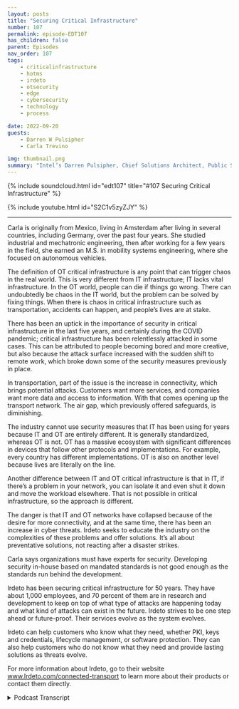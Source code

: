 ```yaml
---
layout: posts
title: "Securing Critical Infrastructure"
number: 107
permalink: episode-EDT107
has_children: false
parent: Episodes
nav_order: 107
tags:
    - criticalinfrastructure
    - hotms
    - irdeto
    - otsecurity
    - edge
    - cybersecurity
    - technology
    - process

date: 2022-09-20
guests:
    - Darren W Pulsipher
    - Carla Trevino

img: thumbnail.png
summary: "Intel’s Darren Pulsipher, Chief Solutions Architect, Public Sector, and Carla Trevino, Solutions Architect, Irdeto, talk about the importance of security in critical infrastructure."
---
```


{% include soundcloud.html id="edt107" title="#107 Securing Critical Infrastructure" %}

{% include youtube.html id="S2C1v5zyZJY" %}

---

Carla is originally from Mexico, living in Amsterdam after living in several countries, including Germany, over the past four years. She studied industrial and mechatronic engineering, then after working for a few years in the field, she earned an M.S. in mobility systems engineering, where she focused on autonomous vehicles.

The definition of OT critical infrastructure is any point that can trigger chaos in the real world. This is very different from IT infrastructure; IT lacks vital infrastructure. In the OT world, people can die if things go wrong. There can undoubtedly be chaos in the IT world, but the problem can be solved by fixing things. When there is chaos in critical infrastructure such as transportation, accidents can happen, and people’s lives are at stake.

There has been an uptick in the importance of security in critical infrastructure in the last five years, and certainly during the COVID pandemic; critical infrastructure has been relentlessly attacked in some cases. This can be attributed to people becoming bored and more creative, but also because the attack surface increased with the sudden shift to remote work, which broke down some of the security measures previously in place.

In transportation, part of the issue is the increase in connectivity, which brings potential attacks. Customers want more services, and companies want more data and access to information. With that comes opening up the transport network. The air gap, which previously offered safeguards, is diminishing.

The industry cannot use security measures that IT has been using for years because IT and OT are entirely different.  It is generally standardized, whereas OT is not. OT has a massive ecosystem with significant differences in devices that follow other protocols and implementations. For example, every country has different implementations. OT is also on another level because lives are literally on the line.

Another difference between IT and OT critical infrastructure is that in IT, if there’s a problem in your network, you can isolate it and even shut it down and move the workload elsewhere. That is not possible in critical infrastructure, so the approach is different.

The danger is that IT and OT networks have collapsed because of the desire for more connectivity, and at the same time, there has been an increase in cyber threats. Irdeto seeks to educate the industry on the complexities of these problems and offer solutions. It’s all about preventative solutions, not reacting after a disaster strikes.

Carla says organizations must have experts for security. Developing security in-house based on mandated standards is not good enough as the standards run behind the development.

Irdeto has been securing critical infrastructure for 50 years. They have about 1,000 employees, and 70 percent of them are in research and development to keep on top of what type of attacks are happening today and what kind of attacks can exist in the future. Irdeto strives to be one step ahead or future-proof. Their services evolve as the system evolves.

Irdeto can help customers who know what they need, whether PKI, keys and credentials, lifecycle management, or software protection. They can also help customers who do not know what they need and provide lasting solutions as threats evolve.

For more information about Irdeto, go to their website www.Irdeto.com/connected-transport to learn more about their 
products or contact them directly. 


<details>
<summary> Podcast Transcript </summary>

<p>﻿1</p>
<p>Hello, thisis Darren Pulsipher, chief solutionarchitect of public sector at Intel.</p>
<p>And welcome to Embracing</p>
<p>Digital Transformation,where we investigate effective change,leveragingpeople, process and technology.</p>
<p>On today's episode, the importanceof Security and Critical Infrastructurewith special guest</p>
<p>Carla Trevino from IRDeto.</p>
<p>Carla, welcome to the show.</p>
<p>Thank you very much, Darren,and thank you for having me here.</p>
<p>Excited for our talks.</p>
<p>Yeah.</p>
<p>So Carlaand I've been working together on a jointeffort between Intel on your demo.</p>
<p>Carlos The solution architect.</p>
<p>I'm a solution architect.</p>
<p>So we got two real geeky people onon today, on the episode,which should be a lot of fun.</p>
<p>And we're working together onsecurity in the Iot space,which is really fascinating stuff.</p>
<p>But first, Carla,before we get into the geeky stuff,tell us a little bit about yourself.</p>
<p>Yeah, thank you very much.</p>
<p>Yeah. So, Carla Trevino, my name.</p>
<p>I'm originally from Mexico.</p>
<p>I'm currentlyliving in Amsterdam in the Netherlands.</p>
<p>I've had interesting path on my careerinternational wise.</p>
<p>I've lived in several countriesthe past four years.</p>
<p>I was living in Germany.</p>
<p>I know very much what it isabout working cross-culturaland living cross-cultural.</p>
<p>I can say that</p>
<p>I'm an engineer from background,so we are geeky.</p>
<p>Would be the nice term.</p>
<p>I studied industrialengineering and mechatronics engineeringand after a couple of years of working,</p>
<p>I decided I wanted to studymore engineering.</p>
<p>So I did a master's in Sciencein Mobility Systems Engineering,and where I focused in autonomous drivingcars, vehicles and so on.</p>
<p>So yeah, I love technology engineering.</p>
<p>That's somethingthat I'm into pretty much.</p>
<p>All right.</p>
<p>Finally, a real engineer on the show.</p>
<p>I've had others, but it's great to havesomeone that just you love learning.</p>
<p>I can tell Carla.</p>
<p>Yes, definitely. Yeah.</p>
<p>And then also a little bit going tothis is you don't know.</p>
<p>I'm going to ask this question.</p>
<p>What has been some of the hardest thingswhen you move to a new culture?</p>
<p>Because you said you've moved todifferent cultures throughout the world.</p>
<p>It sounds likeyou've been a lot of places.</p>
<p>What's one of the hardest thingsto get used to when you first move?</p>
<p>I would say, firstof all, if you don't know the language,that's a great barrier.</p>
<p>So when I moved to Germany,</p>
<p>I couldn't speak any German,so that was hard part to start on.</p>
<p>It's been really hard. Yeah.</p>
<p>But getting used to people'sbehavior,like people acting on different way.</p>
<p>The typical things that you don't know,as if you have to tip the serverswhen you go to a restaurant.</p>
<p>What are the normal like?</p>
<p>How do people behavein certain circumstances or thingslike that, or critical conversationslike maybe politics?</p>
<p>How do people talk about those things?</p>
<p>That's hard.</p>
<p>And then I always miss Mexican food,so that's.</p>
<p>All I was going to say.</p>
<p>I love Mexican foodbecause I live in Californiaand I'm a I'ma fourth generation Californian.</p>
<p>So we have a lot of Mexican foodin California.</p>
<p>And I've been to Europe.</p>
<p>There is no good</p>
<p>Mexican food in Europe. Now,</p>
<p>I can only confirms.</p>
<p>You can you can confirm that.</p>
<p>That's good to know.</p>
<p>All right.</p>
<p>Let's let's dove right into this.</p>
<p>First off, what first off,what is critical infrastructure?</p>
<p>When we say that term criticalinfrastructure, what do we really mean?</p>
<p>Well, when we talk aboutcritical infrastructure,it talks about anyopen point that can lead.</p>
<p>Or let me see, how do I not getso technical into answering this question?</p>
<p>You get technical.</p>
<p>Let's start being basic.</p>
<p>So critical infrastructurecomes from criticalright on what can bring chaosif it's exposed, what can be.</p>
<p>When when some when you'remanaging something, when you're managinginfrastructure, if something goes wrongin certain points or in certainparts, that is definitely somethingthat is critical to start with.</p>
<p>We can we can start with the definitionpart of it.</p>
<p>So any point that can bethat can be a triggerfor chaos can be considered critical.</p>
<p>So in this case, when wetalk about it, we're talking about chaosin the real world. Yes.</p>
<p>Audience, not in the virtual world. Right.</p>
<p>This is very different than I.T.infrastructure.</p>
<p>There's very little criticalinfrastructure in the IT world.</p>
<p>In the OT world, critical infrastructure.</p>
<p>I mean, people die rightif things go wrong.</p>
<p>Right. Exactly.</p>
<p>I mean, chaos on like our on a peoplelevel, let's call it like that.</p>
<p>So I mean,it's you world, but it's chaosthat you can solve by fixing some things.</p>
<p>When there is chaoson critical infrastructure or when you'retalking about transportation,when there's chaos, people can die.</p>
<p>Accidents can happen.</p>
<p>Yeah. Yeah.</p>
<p>So we've seen an uptick in the importanceof critical infrastructureover the last probably five yearsand a little bit pre-COVID,but absolutely during peak during COVID,we saw critical infrastructurebeing attacked relentlessly.</p>
<p>In some cases.</p>
<p>Have you guyshave you noticed that, too,in the transportation world as well?</p>
<p>Definitely. More attacks more?</p>
<p>Definitely.</p>
<p>I think it's a combinationof probably people where bored fromnot being able to be able to flyand started to get creative.</p>
<p>People got very I mean, creativitymoved into like fears for other people.</p>
<p>So probably that was somethingthat was generated for being lockedin the time that we were locked in COVID.</p>
<p>Definitely this had started before.</p>
<p>So we would likeyou would see certain creativitythat would harmor that would look into peoplejust testing out, Hey,what happens if I do this?</p>
<p>And but this creativity,</p>
<p>I think went beyond what we hadseen on the COVID period.</p>
<p>It can be a combination of peoplebeing bored, of people having more timeto get creative while being at home orof yeah, of more fears coming outfrom people's mind and people's mouth.</p>
<p>Yeah,</p>
<p>I think that had a lot to do with it.</p>
<p>The, you know, societyas a whole was kind of disrupted, right?</p>
<p>With COVID worldwideand people started toying around.</p>
<p>I think boredom was part of it.</p>
<p>I also think with more peopleworking from home,we also increased the attack surface.</p>
<p>So now there were more people workingremote, even people that were workingin managing criticalinfrastructure were working remote now.</p>
<p>And I think that broke down some of thesecurity measuresthat we used to keep in place.</p>
<p>Definitely. And I mean.</p>
<p>What are your thoughts on that?</p>
<p>I mean. I am I can only agree.</p>
<p>And I think the fact that the companieshad to adjust so quickto everyone working from home,they had to adjust their networks.</p>
<p>They had to adjust the workloads.</p>
<p>They had to adjust so many things.</p>
<p>And on a sure like we can say in a very,very short period of timeand this opened the possibilities forattacksinto different levels than before, becausethen if you were living in a buildingand you hadlet's say in that building,you could have access or you could havea pretend like you knew everyone was thereand you knew everyone was working.</p>
<p>And you probably talkto your neighbors before.</p>
<p>So it opened up the possibilityof getting into more layersthan it would have been before.</p>
<p>So let's talk specific.</p>
<p>Let's drill down a little bitinto transportation.</p>
<p>Um, specifically and how, how is thatchanged over the last three or four years?</p>
<p>And, and what kind of threat vectorsand what kind of threatsare we seeing in that area?</p>
<p>Well, I would talk about maybe.</p>
<p>Yeah, what has happened istransportation is becoming more connected.</p>
<p>You have more servicesthat are being offered.</p>
<p>You have more connectivityin vehicles and infrastructure.</p>
<p>And with connectivity,there always comes the potential.</p>
<p>I mean, there comesall the beauties that there are with them.</p>
<p>You can control them,but if you can control them,you can control them for the goodor for the bad.</p>
<p>Right.</p>
<p>And and this comes I mean, this comes fromfrom the services that the providersare giving to the final customers,those that are being transported, thatthey want to have more digital services.</p>
<p>But also the servicesthat are being offered to the transportsuppliers or providersfrom their suppliers themselves.</p>
<p>Everyone wants to become more digital.</p>
<p>Everyone wants to have more connectivity,more access to data, more accessto information.</p>
<p>And all of that comeswith opening your transport network,which was formerly not open.</p>
<p>So what we know as air gap,so it was not connected, it was safeper definition, right.</p>
<p>So and I think this is interestingbecause you said servicesto the customers.</p>
<p>So services like wi fi on the train,other digital services likestreaming video and entertainment,all those sorts of things.</p>
<p>I think people don't understandall those sorts of things provide.</p>
<p>You need connectivity to do that.</p>
<p>Right.</p>
<p>And what you're saying isthey've broken down that air gap thatoriginally the train was connected,but that was control systems.</p>
<p>Those were critical systems. Right.</p>
<p>Controlling the train.</p>
<p>All of a sudden,those those there's connectivity betweenthose critical infrastructure and alsoall this other connectivity that I have.</p>
<p>Is that what I'm hearing?</p>
<p>Yeah, exactly.</p>
<p>Yeah, that's that's exactly the point.</p>
<p>So what's soand so why not just use the ITsecurity stuff we've been doing for yearsand just put that on the train?</p>
<p>Why why doesn't that work?</p>
<p>Well, there are several aspects to that.</p>
<p>First aspect is when you talk about it,when wewhen we talk about like the devicesthat are using it and the world of it,we can say it's a worldthat it's pretty standardized.</p>
<p>That's not true for the old world.</p>
<p>We have a huge ecosystemwith huge differencesin devices, fielded devices and suchthat are following differentprotocolsthat are implemented on different.</p>
<p>Even if you go like internationally,every country has a different wayof implementing and so on.</p>
<p>So it's not standardized, it'snot a mobile device. Andand thereforefrom that side, it's alreadya very different level from that.</p>
<p>It second level is what we discussedbefore thethe differences in criticalinfrastructure in talking about, well,if you're on the trainand you're a personand something happens to the train, well,there's a possibility of personsgetting injured or worse.</p>
<p>So you have to from one sidehandle it on a different levelbecause we're talkingabout different things completely.</p>
<p>And why are you talking aboutdifferent thingsand the complexities that come with thatgo with the standardize the differentdevices,the different everything that there isnow. Ilove how you said it's not standardized,so it's highly heterogeneous.</p>
<p>So I can't applyjust one security standardand just go with everyeveryone needs to just follow this.</p>
<p>So that's one aspect.</p>
<p>And then the other one I kind ofwant to pick out a little bit, and that isif there's a problem in your i.t.</p>
<p>Network, a security problemisolated in a quarantine, it.</p>
<p>Right.</p>
<p>And then I shut it down.</p>
<p>I can't do thatin critical infrastructure, can I? No.</p>
<p>I mean, what are you going to do?</p>
<p>Are you gonna isolate, trainand shut it down?</p>
<p>And, I mean.</p>
<p>Yeah, that's a big problem, right?</p>
<p>Definitely.</p>
<p>You can't just shut it down in and movethe move the workload somewhere else.</p>
<p>It's on a physical. Device and you cannotfreeze it until we see what's going on.</p>
<p>So the approach,it sounds like the approach in O.T.and critical is very, very different.</p>
<p>It is. It is.</p>
<p>And I think this is one of the things thatthe industry and everyone aroundit has to first of all, understandwhy it's different, but also understandthe differences between it not.</p>
<p>I think sometimes this is not so clearfor certain persons or.</p>
<p>Yeah.</p>
<p>So first.</p>
<p>Especiallyif you're a cybersecurity expert, right?</p>
<p>If you're a cybersecurity expert,you just come in and say,oh, that's a cybersecurity problem.</p>
<p>This is what we do, right?</p>
<p>We identify, we detect, we quarantine,we do forensics on it.</p>
<p>Then we you can't do that in O.T.so it's a completely different space.</p>
<p>Exactly. Yeah.</p>
<p>So this sounds to me like a disasterjust waiting to happen.</p>
<p>Right.</p>
<p>We've collapsed the 90 networks togetherin some aspectsbecause I want more connectivity.</p>
<p>I want more data coming out of thosetrains to run analytics on.</p>
<p>And at the same time, we've seen an uptickin cyber threats and cybermalfeasance, if that's a word.</p>
<p>And so and people that don't havea real good knowledge onhow to do ot security.</p>
<p>Sounds like a disaster waiting to happen.</p>
<p>Is that true?</p>
<p>Well, we hope we don't get to that point.</p>
<p>So this is exactly whatwe're trying to do.</p>
<p>We're trying to work togetherwith the industry,educate on the complexities, educate.</p>
<p>We don't want to bring fear.</p>
<p>It's not about bringing fearto the industry.</p>
<p>It's about opening the eyesbefore the disaster happensand looking at cybersecurity.</p>
<p>I mean, you can we sometimes dothis comparison.</p>
<p>It's a sad comparison, but you can seecybersecurity kind of like an insurance.</p>
<p>You don't want to have the insuranceafter your house burnt down.</p>
<p>You want to have it before it burned down.</p>
<p>You want it not to burn down,of course. Yes.</p>
<p>You don't want it to have her down. Yeah.</p>
<p>You don't want to get to the pointwhere your house is on fire.</p>
<p>But if your house is on fire,you want to have an insurance.</p>
<p>And this is exactly what cybersecurityis going to prevent.</p>
<p>The having the fire, let's say so.</p>
<p>I mean, it'sa different level of complexity.</p>
<p>But we we think there's athere's a lot of educationthat needsor that is happening that at the moment.</p>
<p>And we're working togetherwith a lot of players.</p>
<p>And I think this is</p>
<p>I mean, the cybersecurity on the old side,</p>
<p>I think we are all on the same side.</p>
<p>We're all wanting to educate the industryto help them be aware of what there isso that they consciously decidethat they need somethingand take preventive measuresbefore that something happens.</p>
<p>These attacks are getting moreand more complex.</p>
<p>Does that mean if I do have criticalinfrastructure that I need to hirea cybersecurity expert or</p>
<p>I need to hire a firm to help me do that?</p>
<p>Or can I do it on my own?</p>
<p>Is it is it can I educate myself to do iton my own or not?</p>
<p>Well. What would you say?</p>
<p>I would say it's very hard to educateyourself in topics that you don't know.</p>
<p>So from one side,</p>
<p>I mean, if you're confidentthat you are an expert on the matterand that you can do it on yourselfbecause you have the expertize,then it can be that you build it.</p>
<p>But if you're trying to say, hey,this is something that I mean,you need experts and experts are onlygoing tobe experts if they've done it before,if they know what they're talking about.</p>
<p>So there are, of course, standards,which is I mean,we all work on I mean, industry works onstandard basis, right?</p>
<p>Sadly, what we're seeing todayis that the standardsare running behind the developmentthat is coming with the industry.</p>
<p>So of course, you can followif you want to develop things in-house,you say, well, I'm following the standardsthat are mandated.</p>
<p>The question is, is that enough?</p>
<p>And if you're not able to answer thatby your own,probably you don't have the expertizeto assesswhetherwhat kind of cybersecurity solutionsyou need, what kind of protectionsdo you need where you're vulnerable,what are your vulnerabilitiesand things like that?</p>
<p>So this is where your data comesin, right?</p>
<p>You guys have a long historyof securing critical infrastructure.</p>
<p>And so</p>
<p>I'm sure you guys have seen an uptickin business in the last couple of years.</p>
<p>I would guess you have.</p>
<p>Is that true to say?</p>
<p>Yeah.</p>
<p>Well, your data, it's a companythat started doing cybersecurityand that is five zero, not one five.</p>
<p>So we've built time.</p>
<p>You know.</p>
<p>It's more than I've been alive,</p>
<p>I can tell you that. Sowith we have expertsand we have expertizethat has been evolving as industrieshave been evolving as thismalicious attacks have been evolving.</p>
<p>And we're no there's no end point to this.</p>
<p>There's going to be new wayspeople are going to get more creative.</p>
<p>Technology is advancing and there'sgoing to be new ways of attacking.</p>
<p>But companies like our company,we are a company,we have around about 1000 employees,but 70% of them are in researchand development and they're looking intowhat kind of attacks existtoday, but also what kind of attackscan exist in the future.</p>
<p>And we're doing the research into thatand we're making surethat we are future proof.</p>
<p>We want to be one step ahead.</p>
<p>We want to make sure that our customersare going to be protectednot only the moment that they get asecured system, but also ask the security.</p>
<p>As the system is evolvingand the new use cases are coming, that ourour services are also evolving with themand that they're going to be securedin the future as well.</p>
<p>So it's not something that you just buyand you implement it today.</p>
<p>You can't just buy it and say,oh, I'm secure right now.</p>
<p>That makes sense.</p>
<p>And I like how you said</p>
<p>I mean, everything's evolving, right?</p>
<p>The cybercriminalsare getting really sophisticated.</p>
<p>We saw that with the Centennial Pipelinebreach.</p>
<p>That was very interesting.</p>
<p>And there's been several others as wellthat thatthe people thought they were air gapped,but they weren'tbecause cyber criminalshave figured out how to bridge air gaps.</p>
<p>Now in creative, very creative ways.</p>
<p>So tell me a little bitabout the types of youmentioned tools that you guys have,but what's your approachwhen when you talk about securingcritical infrastructure, what are the keytenantsthat you guys have put into place, bothin in process and technology?</p>
<p>Because I know you guys do both. Right.</p>
<p>And so tell tell us a little bitabout your portfolio,what you guys have availableto help people?</p>
<p>Well, there is let's say there are alwaysthe two sides of the story, right?</p>
<p>When it comes to, hey, I'm a customer,</p>
<p>I need some support.</p>
<p>So there are and there are differentlevels where the customers are.</p>
<p>There are customers that really knowwhat they want and what they need.</p>
<p>And you can talk very straightforwardinto the solutions that they need.</p>
<p>And this is where we can talkabout portfolio, about specifics.</p>
<p>So what do you need?</p>
<p>Are you talking about you need PKI?</p>
<p>I do need some kind of keysand credentials.</p>
<p>Life cycle management.</p>
<p>Do you need are you looking intoprotecting your network?</p>
<p>Do you need an anomaly detection system?</p>
<p>These are all solutions that we offer.</p>
<p>We offer, for example,software protection as well.</p>
<p>But there's also customersthat are kind of more into</p>
<p>I don't know what I need.</p>
<p>I don't know what else. Yeah.</p>
<p>You don't know what you don't know, right?</p>
<p>That's tough.</p>
<p>So, I mean, we have expertizeand we're more than happyto walk with our customers,to walk with the andwith what kind of solutionsare there in the industry?</p>
<p>There are several practicesthat you can have that you can implement.</p>
<p>For example, when you're talking about,</p>
<p>I want to protect my asset,we can make some kind of guidelineslike device hardening todetect where the vulnerabilities areand detect what kind of solutionsare needed to mitigate those peoplein our abilities that the customers have.</p>
<p>So we can we mostly work on implementingmanaged servicesbecause we do believethat the customer needsus to work together with themand give them a solution.</p>
<p>As I said before,not that, hey, here's what you need.</p>
<p>Put it on your on your system.</p>
<p>And there you go.</p>
<p>You're good to go because the thing thatthe threats are evolving,the hackers are getting more creativetechnologies evolving.</p>
<p>So we want thatour solutions evolve with them.</p>
<p>We want to make sure that our expertizeis being offeredthroughout the lifespan of theof the asset that we're protecting.</p>
<p>But we can also offer what there isbefore some kind of professional servicesthat might be neededso that they're awareof what they need to implement beforehand.</p>
<p>Right.</p>
<p>And I love that you guys have that servicebecause you're right, a lot of peopledon't know how to even securetheir critical infrastructure.</p>
<p>Right.</p>
<p>Maybe they just use the Perdue model,which is just air gapped itand then someonewalks in with a USB keyand sticks it into a deviceand all of a sudden you've got malwarespread throughout the whole OT network.</p>
<p>We've seen that time and time again.</p>
<p>So you guys understand the crime,the criminal element,let's call them what they areor the nation state that's tryingto disrupt your critical infrastructure.</p>
<p>So it's good to have you guys come inand kind of do an assessment, right?</p>
<p>This is where you're at.</p>
<p>These are the tools that you needand so on and so forth.</p>
<p>I love the approach.</p>
<p>I think it's it's very valuableif people want to find out moreabout this approach and what your datacan bring to the table, where do they go?</p>
<p>Because are going to our websitethat your death tollyou spell it irtet0 dotcom slash connected dash transport.</p>
<p>There you can find some informationabout our products. Definitely.</p>
<p>There's also an optionto contact us directly from there.</p>
<p>And then you can likewe can schedule the first callto get to knowyou, that you get to know usand that we start understandingwhat the requirements are.</p>
<p>So, I mean, you can get a good understanding of our products from the website, butdon't be shy to ask forfor getting in contact with usand we will make sure to givethat information more in accordanceto what the customerspecifically is needing or the company.</p>
<p>Oh, that's great.</p>
<p>Also, you guys, we work together, Inteland your dad, we're working togetherso that you guys can even make your toolseven more secure by using Intel'stechnology under the covers.</p>
<p>So a great partner here. Ditto.</p>
<p>And Carla, thank you.</p>
<p>It's been it'sbeen very enlightening today.</p>
<p>I learned a lot of things.</p>
<p>Yeah. Thank you very much for having me.</p>
<p>And yeah, I'mlooking forward into our collaboration.</p>
<p>I think Bringing</p>
<p>Security Foundation from hardwareplus adding extra layers of softwareon the security in top of it,what Intel has to bring, plus whatyour data has to bring will definitelyhelp the industry get one step furtherinto being more secure.</p>
<p>Thank you for listening to Embracing</p>
<p>Digital Transformation today.</p>
<p>If you enjoyed our podcast, give it fivestars on your favorite podcast insideror YouTube channel.</p>
<p>You can find out more informationabout embracing digital transformationand embracingdigital.org until nexttime, go out and do something wonderful.</p>

</details>
